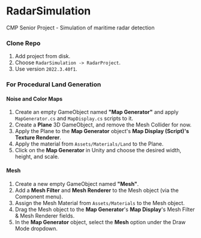 # RadarSimulation

CMP Senior Project - Simulation of maritime radar detection

### Clone Repo

1. Add project from disk.
2. Choose `RadarSimulation -> RadarProject`.
3. Use version `2022.3.40f1`.

### For Procedural Land Generation

#### Noise and Color Maps

1. Create an empty GameObject named **"Map Generator"** and apply `MapGenerator.cs` and `MapDisplay.cs` scripts to it.
2. Create a **Plane** 3D GameObject, and remove the Mesh Collider for now.
3. Apply the Plane to the **Map Generator** object's **Map Display (Script)'s Texture Renderer**.
4. Apply the material from `Assets/Materials/Land` to the Plane.
5. Click on the **Map Generator** in Unity and choose the desired width, height, and scale.

#### Mesh

1. Create a new empty GameObject named **"Mesh"**.
2. Add a **Mesh Filter** and **Mesh Renderer** to the Mesh object (via the Component menu).
3. Assign the Mesh Material from `Assets/Materials` to the Mesh object.
4. Drag the Mesh object to the **Map Generator**'s **Map Display**'s Mesh Filter & Mesh Renderer fields.
5. In the **Map Generator** object, select the **Mesh** option under the Draw Mode dropdown.
